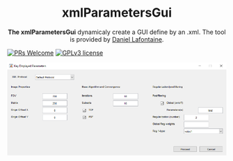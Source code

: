 <div align="center">
  <h1>xmlParametersGui</h1>
  <p><strong>The xmlParametersGui</strong> dynamicaly create a GUI define by an .xml. The tool is provided by <a href="https://daniellafontaine.com/">Daniel Lafontaine</a>.</p>
</div>

[![PRs Welcome](https://img.shields.io/badge/PRs-welcome-brightgreen.svg?style=flat-square)](https://github.com/dicomtools/xmlParametersGui)
[![GPLv3 license](https://img.shields.io/badge/License-GPLv3-blue.svg)](https://github.com/dicomtools/xmlParametersGui/blob/main/LICENSE)

![xmlParametersGui](images/xmlParametersGuiMain.png)



